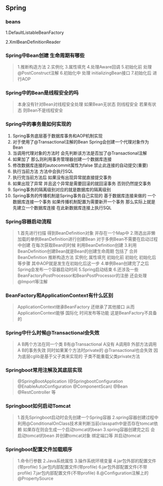 
## Spring

### beans
1.DefaultListableBeanFactory

2.XmlBeanDefinitionReader


### Spring中Bean创建 生命周期有哪些
> 1.推断构造方法
> 2.实例化
> 3.属性填充
> 4.处理Aware回调
> 5.初始化前 处理@PostConstruct注解
> 6.初始化中 处理 initializingBean接口
> 7.初始化后  进行AOP
> 
### Spring中的Bean是线程安全的吗
> 本身没有针对Bean对线程安全处理  如果Bean无状态 则线程安全  若果有状态 则Bean不是线程安全
> 
### Spring中的事务是如何实现的
1. Spring事务底层基于数据库事务和AOP机制实现
2. 对于使用了@Transactional注解的Bean Spring会创建一个代理对象作为Bean
3. 当调用代理对象的方法时 会先判断该方法是否加了@Transactional注解
4. 如果加了 那么则利用事务管理器创建一个数据库连接
5. 修改数据库连接的autocommit属性为false 禁止此连接的自动提交(重要)
6. 执行当前方法 方法中会执行SQL
7. 执行完当前方法后 如果没有出现异常就直接提交事务
8. 如果出现了异常 并且这个异常是需要回滚的就回滚事务 否则仍然提交事务
9. Spring事务的隔离级别对应的就是数据库的隔离级别
10. Spring事务的传播机制是Spring事务自己实现的  基于数据库连接来做的  一个数据库连接一个事务 如果传播机制配置为需要新开一个事务 那么实际上就是先建立一个数据库连接 在此新数据库连接上执行SQL

### Spring容器启动流程
> 1.首先进行扫描  得到BeanDefinition对象 并存在一个Map中
> 2.筛选出非懒加载的单例BeanDefinition进行创建Bean 对于多例Bean不需要在启动过程中创建 在每次获取Bean的时候 利用BeanDefinition创建
> 3.利用BeanDefinition创建Bean就是Bean的创建生命周期 包括了 合并BeanDefinition 推断构造方法 实例化 属性填充  初始化前 初始化  初始化后等步骤 其中AOP就是发生在初始化后这一步
> 4.单例Bean创建完了之后 Spring会发布一个容器启动时间
> 5.Spring启动结束
> 6.还涉及一些BeanFactoryPostProcessor和BeanPostProcessor的注册  还会处理@Import等注解
> 
### BeanFactory和ApplicationContext有什么区别
> ApplicationContext继承BeanFactory   还继承了其他接口 从而ApplicationContext能够 国际化 时间发布等功能 这是BeanFactory不具备的

### Spring中什么时候@Transactional会失效
> A B两个方法在同一个类  B有@Transactional A没有 A调用B  外部方法调用A B的事务失效
> 同时如果某个方法时private的 @Transactional也会失效 因为底层cglib是基于父子类来实现的  子类不能重载父类private方法
> 
>
### Springboot常用注解及其底层实现
> @SpringBootApplication  (@SpringbootConfiguration  @EnableAutoConfiguration  @ComponentScan)
> @Bean
> @RestController 等
> 
### Springboot如何启动Tomcat
> 1.首先Springboot启动时会先创建一个Spring容器
> 2.spring容器创建过程中 利用@ConditionalOnClass技术来判断当前classpath中是否存在tomcat依赖 如果存在则会生成一个启动tomcat的bean
> 3.spring容器创建完之后 会启动tomcat的bean 并创建tomcat对象 绑定端口等 并启动tomcat
> 
### Springboot配置文件加载顺序
> 1.命令行参数
> 2.Java系统属性
> 3.操作系统环境变量
> 4.jar包外部的配置文件(带profile)
> 5.jar包内部配置文件(带profile)
> 6.jar包外部配置文件(不带profile)
> 7.jar包内部配置文件(不带profile)
> 8.@Configuration注解上的@PropertySource